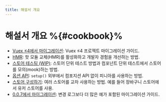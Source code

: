 ```yaml
---
title: 해설서 개요
---
```


# 해설서 개요 %{#cookbook}%

- [Vuex ≤4에서 마이그레이션](migration-vuex.md): Vuex ≤4 프로젝트 마이그레이션 가이드.
- [HMR](hot-module-replacement.md): 핫 모듈 교체(HMR)를 활성화하고 개발자 경험을 개선하는 방법.
- [스토어 테스팅 (WIP)](testing.md): 스토어 단위 테스트 방법과 컴포넌트 단위 테스트에서 스토어를 모의(mook)하는 방법.
- [옵션 API](options-api.md): `setup()` 외부에서 컴포지션 API 없이 피니아를 사용하는 방법.
- [스토어 구성하기](composing-stores.md): 여러 스토어를 교차 사용하는 방법. 예를 들어 장바구니 스토어에서 유저 스토어를 사용.
- [0.0.7에서 마이그레이션](migration-0-0-7.md): 변경 로그보다 더 많은 예가 포함된 마이그레이션 가이드.
